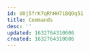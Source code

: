 ```yaml
---
id: U0j5frK7qRhHH7iBQOq51
title: Commands
desc: ''
updated: 1632764310606
created: 1632764310606
---
```


